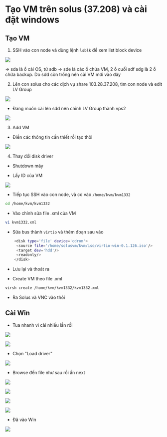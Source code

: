 # Tạo VM trên solus (37.208) và cài đặt windows

## Tạo VM

1. SSH vào con node và dùng lệnh ```lsblk``` để xem list block device

![](./images/Screenshot_1.png)

=> sda là ổ cài OS, từ sdb -> sde là các ổ chứa VM, 2 ổ cuối sdf sdg là 2 ổ chứa backup. Do sdd còn trống nên cài VM mới vào đây

2. Lên con solus cho các dịch vụ share 103.28.37.208, tìm con node và edit LV Group

![](./images/Screenshot_2.png)

- Đang muốn cài lên sdd nên chỉnh LV Group thành vps2

![](./images/Screenshot_3.png)

3. Add VM

- Điền các thông tin cần thiết rồi tạo thôi

![](./images/Screenshot_4.png)

4. Thay đổi disk driver

- Shutdown máy

- Lấy ID của VM

![](./images/Screenshot_5.png)

- Tiếp tục SSH vào con node, và cd vào ```/home/kvm/kvm1332```

```sh
cd /home/kvm/kvm1332
```

- Vào chỉnh sửa file .xml của VM

```sh
vi kvm1332.xml
```

- Sửa bus thành ```virtio``` và thêm đoạn sau vào

```sh
    <disk type='file' device='cdrom'>
     <source file='/home/solusvm/kvm/iso/virtio-win-0.1.126.iso'/>
     <target dev='hdd'/>
     <readonly/>
    </disk>
```

- Lưu lại và thoát ra

- Create VM theo file .xml

```sh
virsh create /home/kvm/kvm1332/kvm1332.xml
```

- Ra Solus và VNC vào thôi

## Cài Win

- Tua nhanh vì cài nhiều lần rồi

![](./images/Screenshot_6.png)

![](./images/Screenshot_7.png)

- Chọn "Load driver"

![](./images/Screenshot_8.png)

- Browse đến file như sau rồi ấn next

![](./images/Screenshot_9.png)

![](./images/Screenshot_10.png)

![](./images/Screenshot_11.png)

![](./images/Screenshot_12.png)

- Đã vào Win

![](./images/Screenshot_13.png)